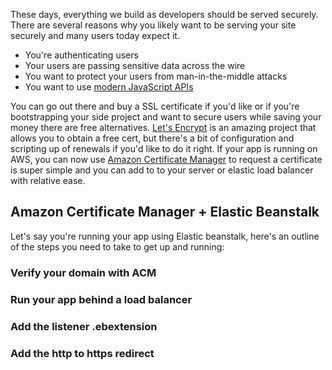 These days, everything we build as developers should be served securely. There are several
reasons why you likely want to be serving your site securely and many users today expect it. 

- You're authenticating users
- Your users are passing sensitive data across the wire
- You want to protect your users from man-in-the-middle attacks
- You want to use 
[modern JavaScript APIs](https://developers.google.com/web/updates/2016/04/geolocation-on-secure-contexts-only)

You can go out there and buy a SSL certificate if you'd like or if you're bootstrapping your side
project and want to secure users while saving your money there are free alternatives. 
[Let's Encrypt](https://letsencrypt.org/) is an amazing project that allows you to obtain a free
cert, but there's a bit of configuration and scripting up of renewals if you'd like to do it right.
If your app is running on AWS, you can now use 
[Amazon Certificate Manager](https://aws.amazon.com/certificate-manager/) to request a certificate 
is super simple and you can add to to your server or elastic load balancer with relative ease.

## Amazon Certificate Manager + Elastic Beanstalk

Let's say you're running your app using Elastic beanstalk, here's an outline of the steps you 
need to take to get up and running:

### Verify your domain with ACM

### Run your app behind a load balancer

### Add the listener .ebextension

### Add the http to https redirect
